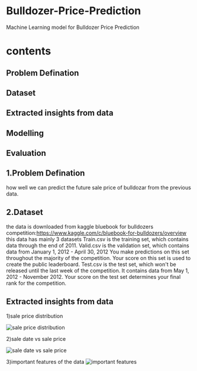 # Bulldozer-Price-Prediction
Machine Learning model for Bulldozer Price Prediction
# contents
## Problem Defination
## Dataset
## Extracted insights from data
## Modelling
## Evaluation

## 1.Problem Defination
how well we can predict the future sale price of bulldozar from the previous data.

## 2.Dataset
the data is downloaded from kaggle bluebook for bulldozers competition:https://www.kaggle.com/c/bluebook-for-bulldozers/overview
this data has mainly 3 datasets
Train.csv is the training set, which contains data through the end of 2011.
Valid.csv is the validation set, which contains data from January 1, 2012 - April 30, 2012 You make predictions on this set throughout the majority of the competition. Your score on this set is used to create the public leaderboard.
Test.csv is the test set, which won't be released until the last week of the competition. It contains data from May 1, 2012 - November 2012. Your score on the test set determines your final rank for the competition.

## Extracted insights from data

1)sale price distribution

![sale price distribution](https://user-images.githubusercontent.com/69007287/89128571-3399c880-d514-11ea-8f03-9372b2a29adb.png)

2)sale date vs sale price

![sale date vs sale price](https://user-images.githubusercontent.com/69007287/89128597-5d52ef80-d514-11ea-8e38-ee8540c45136.png)



3)important features of the data
![important features](https://user-images.githubusercontent.com/69007287/89128616-82476280-d514-11ea-90dc-c5f66b36679e.png)
